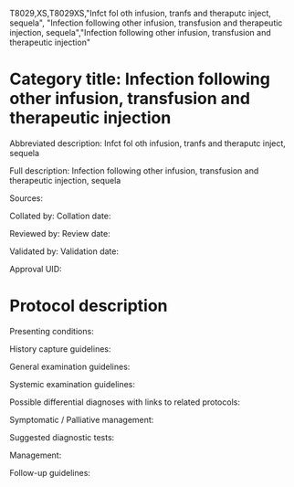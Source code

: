 T8029,XS,T8029XS,"Infct fol oth infusion, tranfs and theraputc inject, sequela", "Infection following other infusion, transfusion and therapeutic injection, sequela","Infection following other infusion, transfusion and therapeutic injection"
# Category title: Infection following other infusion, transfusion and therapeutic injection

Abbreviated description: Infct fol oth infusion, tranfs and theraputc inject, sequela

Full description: Infection following other infusion, transfusion and therapeutic injection, sequela

Sources:

Collated by:
Collation date:

Reviewed by:
Review date:

Validated by:
Validation date:

Approval UID:

# Protocol description

Presenting conditions:

History capture guidelines:

General examination guidelines:

Systemic examination guidelines:

Possible differential diagnoses with links to related protocols:

Symptomatic / Palliative management:

Suggested diagnostic tests:

Management:

Follow-up guidelines:

